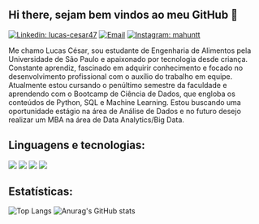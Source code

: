 ## Hi there, sejam bem vindos ao meu GitHub 👋

[![Linkedin: lucas-cesar47](https://img.shields.io/badge/-LinkedIn-0077B5?style=for-the-badge&logo=linkedin&logoColor=white&link=https://www.linkedin.com/in/lucas-cesar47/)](https://www.linkedin.com/in/lucas-cesar47/)
[![Email](https://img.shields.io/badge/-Email-%23333?style=for-the-badge&logo=gmail&logoColor=white)](mailto:lucascsr47@gmail.com)
[![Instagram: mahuntt](https://img.shields.io/badge/-Instagram-%23E4405F?style=for-the-badge&logo=instagram&logoColor=white)](https://instagram.com/mahuntt)

Me chamo Lucas César, sou estudante de Engenharia de Alimentos pela Universidade de São Paulo e apaixonado por tecnologia desde criança. Constante aprendiz, fascinado em adquirir conhecimento e focado no desenvolvimento profissional com o auxílio do trabalho em equipe. Atualmente estou cursando o penúltimo semestre da faculdade e aprendendo com o Bootcamp de Ciência de Dados, que engloba os conteúdos de Python, SQL e Machine Learning. Estou buscando uma oportunidade estágio na área de Análise de Dados e no futuro desejo realizar um MBA na área de Data Analytics/Big Data.

## Linguagens e tecnologias:

[<img src="https://img.shields.io/badge/MySQL-00000F?style=for-the-badge&logo=mysql&logoColor=white" />]()
<img src="https://img.shields.io/badge/MongoDB-4EA94B?style=for-the-badge&logo=mongodb&logoColor=white" />
<img src="https://img.shields.io/badge/Python-3776AB?style=for-the-badge&logo=python&logoColor=white" />
<img src="https://img.shields.io/badge/-Git-white?style=for-the-badge&logo=Git" />

## Estatísticas:

![Top Langs](https://github-readme-stats.vercel.app/api/top-langs/?username=mahuntt&layout=compact)
![Anurag's GitHub stats](https://github-readme-stats.vercel.app/api?username=mahuntt)

